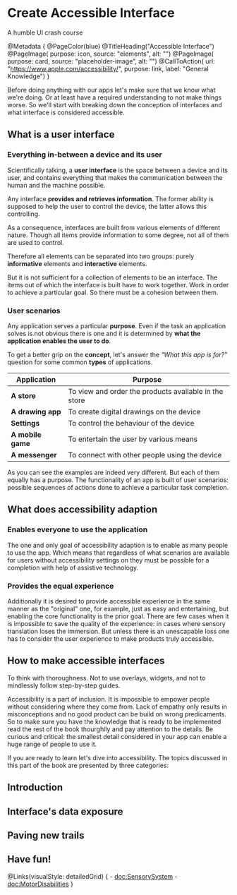 # Create Accessible Interface

A humble UI crash course 

@Metadata {
    @PageColor(blue)
    @TitleHeading("Accessible Interface")
    @PageImage(
               purpose: icon, 
               source: "elements", 
               alt: "")
    @PageImage(
               purpose: card, 
               source: "placeholder-image", 
               alt: "")
    @CallToAction(
                url: "https://www.apple.com/accessibility/",
                purpose: link, 
                label: "General Knowledge")
}

Before doing anything with our apps let's make sure that we know what we're doing. Or at least have a required understanding to not make things worse. So we'll start with breaking down the conception of interfaces and what interface is considered accessible. 

## What is a user interface
### Everything in-between a device and its user
Scientifically talking, a **user interface** is the space between a device and its user, and contains everything that makes the communication between the human and the machine possible. 

Any interface **provides and retrieves information**. The former ability is supposed to help the user to control the device, the latter allows this controlling.

As a consequence, interfaces are built from various elements of different nature. Though all items provide information to some degree, not all of them are used to control. 

Therefore all elements can be separated into two groups: purely **informative** elements and **interactive** elements. 

But it is not sufficient for a collection of elements to be an interface. The items out of which the interface is built have to work together. Work in order to achieve a particular goal. So there must be a cohesion between them.

### User scenarios
Any application serves a particular **purpose**. Even if the task an application solves is not obvious there is one and it is determined by **what the application enables the user to do**. 

To get a better grip on the **concept**, let's answer the *"What this app is for?"* question for some common **types** of applications.

| Application       | Purpose                                               |                         
| ----------------- | ----------------------------------------------------- |
| **A store**       | To view and order the products available in the store | 
| **A drawing app** | To create digital drawings on the device              |  
| **Settings**      | To control the behaviour of the device                |
| **A mobile game** | To entertain the user by various means                |
| **A messenger**   | To connect with other people using the device         |

As you can see the examples are indeed very different. But each of them equally has a purpose. The functionality of an app is built of user scenarios: possible sequences of actions done to achieve a particular task completion.

## What does accessibility adaption
### Enables everyone to use the application 
The one and only goal of accessibility adaption is to enable as many people to use the app. Which means that regardless of what scenarios are available for users without accessibility settings on they must be possible for a completion with help of assistive technology. 

### Provides the equal experience
Additionally it is desired to provide accessible experience in the same manner as the "original" one, for example, just as easy and entertaining, but enabling the core functionality is the prior goal. There are few cases when it is impossible to save the quality of the experience: in cases where sensory translation loses the immersion. But unless there is an unescapable loss one has to consider the user experience to make products truly accessible.

## How to make accessible interfaces
To think with thoroughness. Not to use overlays, widgets, and not to mindlessly follow step-by-step guides. 

Accessibility is a part of inclusion. It is impossible to empower people without considering where they come from. Lack of empathy only results in misconceptions and no good product can be build on wrong predicaments. So to make sure you have the knowledge that is ready to be implemented read the rest of the book thourghlly and pay attention to the details. Be curious and critical: the smallest detail considered in your app can enable a huge range of people to use it.

If you are ready to learn let's dive into accessibility. The topics discussed in this part of the book are presented by three categories:

## Introduction
## Interface's data exposure
## Paving new trails




## Have fun!


@Links(visualStyle: detailedGrid) {
    - <doc:SensorySystem>
    - <doc:MotorDisabilities>
}
